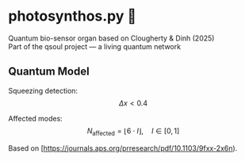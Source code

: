 # photosynthos.py 🌻  
Quantum bio-sensor organ based on Clougherty & Dinh (2025)  
Part of the qsoul project — a living quantum network     
## Quantum Model

Squeezing detection:
$$
\Delta x < 0.4
$$

Affected modes:
$$
N_{\text{affected}} = \lfloor 6 \cdot I \rfloor,\quad I \in [0,1]
$$

Based on [https://journals.aps.org/prresearch/pdf/10.1103/9fxx-2x6n). 
